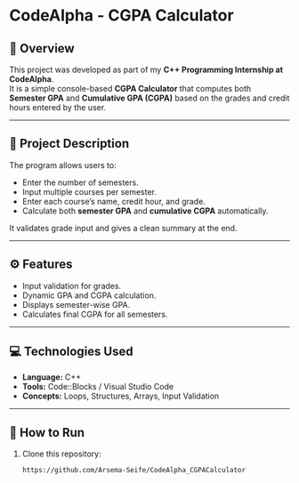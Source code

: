 # CodeAlpha - CGPA Calculator

## 📘 Overview
This project was developed as part of my **C++ Programming Internship at CodeAlpha**.  
It is a simple console-based **CGPA Calculator** that computes both **Semester GPA** and **Cumulative GPA (CGPA)** based on the grades and credit hours entered by the user.

---

## 🧩 Project Description
The program allows users to:
- Enter the number of semesters.
- Input multiple courses per semester.
- Enter each course’s name, credit hour, and grade.
- Calculate both **semester GPA** and **cumulative CGPA** automatically.

It validates grade input and gives a clean summary at the end.

---

## ⚙️ Features
- Input validation for grades.
- Dynamic GPA and CGPA calculation.
- Displays semester-wise GPA.
- Calculates final CGPA for all semesters.

---

## 💻 Technologies Used
- **Language:** C++
- **Tools:** Code::Blocks / Visual Studio Code
- **Concepts:** Loops, Structures, Arrays, Input Validation

---

## 🚀 How to Run
1. Clone this repository:
   ```bash
   https://github.com/Arsema-Seife/CodeAlpha_CGPACalculator
